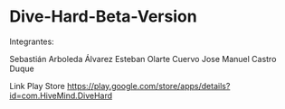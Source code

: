 # Dive-Hard-Beta-Version

Integrantes:

Sebastián Arboleda Álvarez
Esteban Olarte Cuervo
Jose Manuel Castro Duque

Link Play Store
https://play.google.com/store/apps/details?id=com.HiveMind.DiveHard
